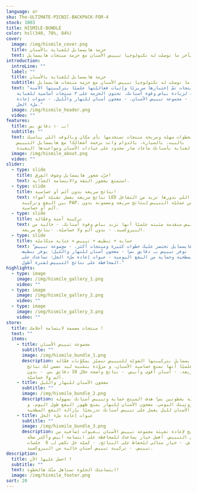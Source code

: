 ```yaml
---
language: ar
sku: The-ULTIMATE-PICNIC-BACKPACK-FOR-4
stock: 1003
title: HISMILE-BUNDLE
color: hsl(340, 78%, 84%)
cover:
  image: /img/hismile_cover.png
  title: حزمة هايسمايل للعناية بالأسنان
  text: استمتع بآخر ما توصلت له تكنولوجيا تبييض الأسنان مع حزمة منتجات هايسمايل
introduction:
  introLine: ""
  label: ""
  title: حزمة هايسمايل للعناية بالأسنان
  subtitle: استمتع بآخر ما توصلت له تكنولوجيا تبييض الأسنان مع حزمة منتجات هايسمايل
  text: "حزمة منتجات تمّ إختبارها سريريًا وإثبات فعاليّتها علميًا بتركيبتها الآمنة
    والفعّالة لزيادة بياض وقوة أسنانك. تحتوي الحزمة على ٣ منتجات أساسية للعناية
    بأسنانك: - مجموعة تبييض الأسنان. - معجون أسنان للنهار والّليل. - عبوات إعادة
    ملء الجل."
  image: /img/hismile_header.png
  video: ""
features:
  title: بـ ١٠ دقائق بس!
  subtitle: ""
  text: وبخطوات سهلة ومريحة منتجات تستخدمها بأي مكان وبالوقت اللي يناسبك
    أنت!  بالبيت، بالسيارة، بالدوام وانت بزحمة أشغالك! مع هايسمايل التبييض
    والعناية بأسنانك ماعاد صار محدود على عيادات الأسنان ومواعيدها البعيدة.
  image: /img/hismile_about.png
  video: ""
slider:
  - type: slide
    title: جرّب شعور هايسمايل وشوف الفرق!
    text: استمتع بشعور الثقة والابتسامة الجذّابة.
  - type: slide
    title: نتائج سريعة بدون ألم أو حساسية!
    text: نتائج سريعة بفضل تقنيّة أضواء LED اللاسلكيّة اللي بدورها تزيد من التفاعل
      بين البقع وتركيبة PAP. و تسرّع من عمليّة التبييض لنتائج سريعة ومضمونة بدون
      ألم أو حساسية.
  - type: slide
    title: تركيبة آمنة وفعّالة
    text: تركيبة تبييض متقدمة مثبته علميًا أنها تزيد بياض وقوة أسنانك. - خالية من
      البيروكسيد. - بدون ألم ولا حساسيّة. -نتائج سريعة.
  - type: slide
    title: حماية + تنظيف + تبييض = عناية متكاملة
    text: "حزمة هايسمايل تختصر عليك خطوات كثيرة ومنتجات أكثر، - مجموعة تبييض
      الأسنان: توفر تبييض بـ دقايق بس! - معجون أسنان للنهار والّليل: يوفر تنظيف
      للبقع السطحية وحماية من البقع اليومية - عبوات إعادة ملء الجل: تساعدك على
      المحافظة على نتائج التبييض لفترة أطول."
highlights:
  - type: image
    image: /img/hismile_gallery_1.png
    video: ""
  - type: image
    image: /img/hismile_gallery_2.png
    video: ""
  - type: image
    image: /img/hismile_gallery_3.png
    video: ""
store:
  title: منتجات مصممة لابتسامة أحلامك !
  text: ""
  items:
    - title: مجموعة تبييض الأسنان
      subtitle: ""
      image: /img/hismile_bundle_1.png
      description: مجموعة هايسمايل بتركيبتها القويّة للتبييض تتميّز بمكوّنات فعّالة
        أثبتت علميًا أنها تمنع حساسية الأسنان، و مزوّدة بتقنية ليد تضمن لك نتائج
        تبييض سريعة. - أسنان أقوى وأبيض. - نتائج واضحة خلال 10 دقائق بس. - بدون
        ألم ولا حساسيّة.
    - title: معجون الأسنان للنهار والّليل
      subtitle: ""
      image: /img/hismile_bundle_2.png
      description: يعطيك نتائج فعالة بخطوتين بس! هدف المنتج حماية وتبييض أسنانك بسهولة
        خلال روتينك اليومي. معجون الأسنان للنهار يمنع ظهور البقع طول اليوم، و
        معجون الأسنان لليل يعمل على تبييض أسنانك تدريجيًا بإزالة البقع السطحية.
    - title: عبوات إعادة ملء الجل
      subtitle: ""
      image: /img/hismile_bundle_3.png
      description: صممنا هالمنتج لإعادة تعبئة مجموعة تبييض الأسنان بـعبوات إضافية من
        جل التبييض. أفضل خيار يساعدك للمحافظة على ابتسامة أبيض وأكثر صحّة
        وانتعاش. - خيار مثالي للحفاظ على النتائج. - كميّة جل تكفي لـ 6  جلسات
        تبييض. - تركيبة تبييض أسنان خالية من البيروكسيد.
description:
  title: احصل عليها الآن !
  subtitle: ""
  text: ابتسامتك الحلوة تستاهل منّك هالخطوة!
  image: /img/hismile_footer.png
sort: 20
---
```

